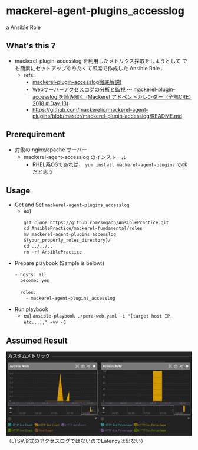 # mackerel-agent-plugins_accesslog
a Ansible Role

## What's this ?
- mackerel-plugin-accesslog を利用したメトリクス採取をしようとして
  でも簡素にセットアップやりたくて即席で作成した Ansible Role .
    - refs: 
        - [mackerel-plugin-accesslog徹底解説)](https://mackerel.io/ja/blog/entry/advent-calendar2017/day9-mackerel-plugin-accesslog)
        - [Webサーバーアクセスログの分析と監視 〜 mackerel-plugin-accesslog を読み解く (Mackerel アドベントカレンダー（全部CRE）2018 # Day 13)](https://blog.a-know.me/entry/2018/12/13/094823)
        - https://github.com/mackerelio/mackerel-agent-plugins/blob/master/mackerel-plugin-accesslog/README.md

## Prerequirement
- 対象の nginx/apache サーバー
    - mackerel-agent-accesslog のインストール
        - RHEL系OSであれば、 `yum install mackerel-agent-plugins` でok だと思う

## Usage
- Get and Set `mackerel-agent-plugins_accesslog`
    - ex) 
        ```
        git clone https://github.com/sogaoh/AnsiblePractice.git
        cd AnsiblePractice/mackerel-fundamental/roles
        mv mackerel-agent-plugins_accesslog ${your_properly_roles_directory}/
        cd ../../..
        rm -rf AnsiblePractice
        ```
- Prepare playbook (Sample is below:)
    ```
    - hosts: all
      become: yes

      roles:
        - mackerel-agent-plugins_accesslog
    ```
- Run playbook
    - ex) `ansible-playbook ./pera-web.yaml -i "[target host IP, etc...]," -vv -C`

## Assumed Result
![](mackerel_accesslog_custom_metrics.png)  
（LTSV形式のアクセスログではないのでLatencyは出ない）

